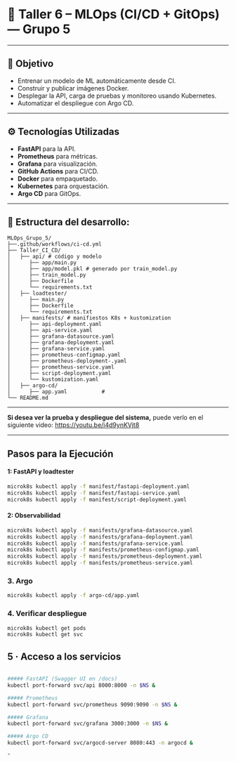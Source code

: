 # 🚀 Taller 6 – MLOps (CI/CD + GitOps) — **Grupo 5**

---

## 🎯 Objetivo
 
- Entrenar un modelo de ML automáticamente desde CI.
- Construir y publicar imágenes Docker.
- Desplegar la API, carga de pruebas y monitoreo usando Kubernetes.
- Automatizar el despliegue con Argo CD.
 
---
 
## ⚙️ Tecnologías Utilizadas
 
- **FastAPI** para la API.
- **Prometheus** para métricas.
- **Grafana** para visualización.
- **GitHub Actions** para CI/CD.
- **Docker** para empaquetado.
- **Kubernetes** para orquestación.
- **Argo CD** para GitOps.
 

---

## 📂 Estructura del desarrollo:

```
MLOps_Grupo_5/
├──.github/workflows/ci-cd.yml
├── Taller_CI_CD/
│   ├── api/ # código y modelo
│      ├── app/main.py  
│      ├── app/model.pkl # generado por train_model.py
│      ├── train_model.py
│      ├── Dockerfile
│      └── requirements.txt
│   ├── loadtester/ 
│      ├── main.py
│      ├── Dockerfile
│      └── requirements.txt
│   ├── manifests/ # manifiestos K8s + kustomization
│      ├── api-deployment.yaml
│      ├── api-service.yaml
│      ├── grafana-datasource.yaml
│      ├── grafana-deployment.yaml
│      ├── grafana-service.yaml
│      ├── prometheus-configmap.yaml
│      ├── prometheus-deployment-.yaml
│      ├── prometheus-service.yaml
│      ├── script-deployment.yaml
│      └── kustomization.yaml
│   ├── argo-cd/
│      ├── app.yaml           #
└── README.md   
```

---

**Si desea ver la prueba y despliegue del sistema,** puede verlo en el siguiente video: https://youtu.be/i4d9ynKVjt8 

---

## Pasos para la Ejecución

#### 1: FastAPI y loadtester
```bash
microk8s kubectl apply -f manifest/fastapi-deployment.yaml
microk8s kubectl apply -f manifest/fastapi-service.yaml
microk8s kubectl apply -f manifest/script-deployment.yaml
```

#### 2: Observabilidad
```bash
microk8s kubectl apply -f manifests/grafana-datasource.yaml
microk8s kubectl apply -f manifests/grafana-deployment.yaml
microk8s kubectl apply -f manifests/grafana-service.yaml
microk8s kubectl apply -f manifests/prometheus-configmap.yaml
microk8s kubectl apply -f manifests/prometheus-deployment.yaml
microk8s kubectl apply -f manifests/prometheus-service.yaml
```

### 3. Argo
```bash
microk8s kubectl apply -f argo-cd/app.yaml
```

### 4. Verificar despliegue
```bash
microk8s kubectl get pods
microk8s kubectl get svc
```
## 5 · Acceso a los servicios 

```bash

##### FastAPI (Swagger UI en /docs)
kubectl port-forward svc/api 8000:8000 -n $NS &

##### Prometheus
kubectl port-forward svc/prometheus 9090:9090 -n $NS &

##### Grafana
kubectl port-forward svc/grafana 3000:3000 -n $NS &

##### Argo CD 
kubectl port-forward svc/argocd-server 8080:443 -n argocd &

"




